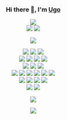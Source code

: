 <h3 align="center">
Hi there 👋, I'm
<a href="https://ugo94490.github.io">Ugo</a>
</h3>

<p align="center">
<!-- Coding and Social Websites -->
<a href="https://www.linkedin.com/in/ugo-levi-cescutti"><img src="https://img.shields.io/static/v1?color=0366d6&label=%20&labelColor=5c5c5c&logo=linkedin&logoColor=ffffff&message=LinkedIn&style=for-the-badge" /></a>
<br />
<!-- Coding Platforms -->
<a href="https://www.hackerearth.com/@ugo94490"><img src="https://img.shields.io/static/v1?color=0366d6&label=%20&labelColor=5c5c5c&logo=hackerearth&logoColor=ffffff&message=Hacker Earth&style=for-the-badge" /></a>
<a href="https://www.hackerrank.com/ugo_levi_cescut1?hr_r=1"><img src="https://img.shields.io/static/v1?color=0366d6&label=%20&labelColor=5c5c5c&logo=hackerrank&logoColor=ffffff&message=Hacker Rank&style=for-the-badge" /></a>
</p>

<p align="center">
<img src="https://github-readme-stats.vercel.app/api?username=ugo94490&count_private=true&include_all_commits=true&show_icons=true&title_color=0366d6&icon_color=0366d6&text_color=24292e&bg_color=ffffff" />
</p>

<p align="center">
<!-- Programming -->
<!-- Experienced -->
<img src="https://img.shields.io/static/v1?color=0366d6&label=%20&labelColor=5c5c5c&logo=c&logoColor=ffffff&message=C&style=flat-square" />
<img src="https://img.shields.io/static/v1?color=0366d6&label=%20&labelColor=5c5c5c&logo=c%2B%2B&logoColor=ffffff&message=C%2B%2B&style=flat-square" />
<img src="https://img.shields.io/static/v1?color=0366d6&label=%20&labelColor=5c5c5c&logo=python&logoColor=ffffff&message=Python&style=flat-square" />
<br />
<!-- Familiar -->
<img src="https://img.shields.io/static/v1?color=0366d6&label=%20&labelColor=5c5c5c&logo=rust&logoColor=ffffff&message=Rust&style=flat-square" />
<img src="https://img.shields.io/static/v1?color=0366d6&label=%20&labelColor=5c5c5c&logo=go&logoColor=ffffff&message=Go&style=flat-square" />
<img src="https://img.shields.io/static/v1?color=0366d6&label=%20&labelColor=5c5c5c&logo=gnu-bash&logoColor=ffffff&message=Shell%20Script&style=flat-square" />
<img src="https://img.shields.io/static/v1?color=0366d6&label=%20&labelColor=5c5c5c&logo=haskell&logoColor=ffffff&message=Haskell&style=flat-square" />
<br />
<!-- Framework -->
<img src="https://img.shields.io/static/v1?color=0366d6&label=%20&labelColor=5c5c5c&logo=pytorch&logoColor=ffffff&message=PyTorch&style=flat-square" />
<img src="https://img.shields.io/static/v1?color=0366d6&label=%20&labelColor=5c5c5c&logo=tensorflow&logoColor=ffffff&message=TensorFlow&style=flat-square" />
<img src="https://img.shields.io/static/v1?color=0366d6&label=%20&labelColor=5c5c5c&logo=flutter&logoColor=ffffff&message=Flutter&style=flat-square" />
<br />
<!-- Tools and Technologies -->
<img src="https://img.shields.io/static/v1?color=0366d6&label=%20&labelColor=5c5c5c&logo=jenkins&logoColor=ffffff&message=Jenkins&style=flat-square" />
<img src="https://img.shields.io/static/v1?color=0366d6&label=%20&labelColor=5c5c5c&logo=docker&logoColor=ffffff&message=Docker&style=flat-square" />
<img src="https://img.shields.io/static/v1?color=0366d6&label=%20&labelColor=5c5c5c&logo=git&logoColor=ffffff&message=Git&style=flat-square" />
<img src="https://img.shields.io/static/v1?color=0366d6&label=%20&labelColor=5c5c5c&logo=Amazon AWS&logoColor=ffffff&message=AWS&style=flat-square" />
<img src="https://img.shields.io/static/v1?color=0366d6&label=%20&labelColor=5c5c5c&logo=Amazon S3&logoColor=ffffff&message=S3&style=flat-square" />
<img src="https://img.shields.io/static/v1?color=0366d6&label=%20&labelColor=5c5c5c&logo=json&logoColor=ffffff&message=JSON&style=flat-square" />
<br />
<!-- WorkFlow -->
<img src="https://img.shields.io/static/v1?color=0366d6&label=%20&labelColor=5c5c5c&logo=visual-studio-code&logoColor=ffffff&message=Visual%20Studio%20Code&style=flat-square" />
<img src="https://img.shields.io/static/v1?color=0366d6&label=%20&labelColor=5c5c5c&logo=airtable&logoColor=ffffff&message=AirTable&style=flat-square" />
<img src="https://img.shields.io/static/v1?color=0366d6&label=%20&labelColor=5c5c5c&logo=cmake&logoColor=ffffff&message=CMake&style=flat-square" />
<img src="https://img.shields.io/static/v1?color=0366d6&label=%20&labelColor=5c5c5c&logo=gitlab&logoColor=ffffff&message=GitLab&style=flat-square" />
<br />
<!-- Operating Systems & WorkFlow-->
<img src="https://img.shields.io/static/v1?color=0366d6&label=%20&labelColor=5c5c5c&logo=linux&logoColor=ffffff&message=Linux&style=flat-square" />
<img src="https://img.shields.io/static/v1?color=0366d6&label=%20&labelColor=5c5c5c&logo=windows&logoColor=ffffff&message=Windows&style=flat-square" />
<br />
</p>
<p align="center">
<img src="https://komarev.com/ghpvc/?color=0366d6&style=flat-square&username=ugo94490" />
</p>
<p align="center">
<img src="https://github-readme-stats.vercel.app/api/top-langs/?username=ugo94490&layout=compact" />
</p>
